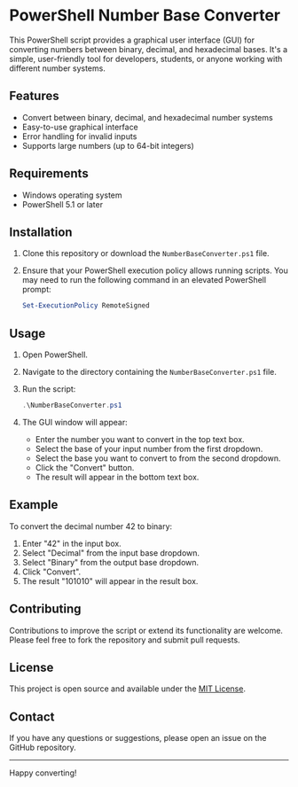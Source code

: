 # PowerShell Number Base Converter

This PowerShell script provides a graphical user interface (GUI) for converting numbers between binary, decimal, and hexadecimal bases. It's a simple, user-friendly tool for developers, students, or anyone working with different number systems.

## Features

- Convert between binary, decimal, and hexadecimal number systems
- Easy-to-use graphical interface
- Error handling for invalid inputs
- Supports large numbers (up to 64-bit integers)

## Requirements

- Windows operating system
- PowerShell 5.1 or later

## Installation

1. Clone this repository or download the `NumberBaseConverter.ps1` file.
2. Ensure that your PowerShell execution policy allows running scripts. You may need to run the following command in an elevated PowerShell prompt:

   ```powershell
   Set-ExecutionPolicy RemoteSigned
   ```

## Usage

1. Open PowerShell.
2. Navigate to the directory containing the `NumberBaseConverter.ps1` file.
3. Run the script:

   ```powershell
   .\NumberBaseConverter.ps1
   ```

4. The GUI window will appear:
   - Enter the number you want to convert in the top text box.
   - Select the base of your input number from the first dropdown.
   - Select the base you want to convert to from the second dropdown.
   - Click the "Convert" button.
   - The result will appear in the bottom text box.

## Example

To convert the decimal number 42 to binary:
1. Enter "42" in the input box.
2. Select "Decimal" from the input base dropdown.
3. Select "Binary" from the output base dropdown.
4. Click "Convert".
5. The result "101010" will appear in the result box.

## Contributing

Contributions to improve the script or extend its functionality are welcome. Please feel free to fork the repository and submit pull requests.

## License

This project is open source and available under the [MIT License](LICENSE).

## Contact

If you have any questions or suggestions, please open an issue on the GitHub repository.

---

Happy converting!
